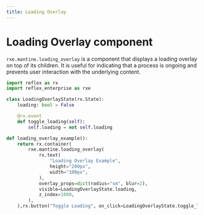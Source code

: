 ```yaml
---
title: Loading Overlay
---
```


# Loading Overlay component
`rxe.mantine.loading_overlay` is a component that displays a loading overlay on top of its children. It is useful for indicating that a process is ongoing and prevents user interaction with the underlying content.

```python
import reflex as rx
import reflex_enterprise as rxe

class LoadingOverlayState(rx.State):
    loading: bool = False

    @rx.event
    def toggle_loading(self):
        self.loading = not self.loading

def loading_overlay_example():
    return rx.container(
        rxe.mantine.loading_overlay(
            rx.text(
                "Loading Overlay Example",
                height="200px",
                width="100px",
            ),
            overlay_props=dict(radius="sm", blur=2),
            visible=LoadingOverlayState.loading,
            z_index=1000,
        ),
    ),rx.button("Toggle Loading", on_click=LoadingOverlayState.toggle_loading),
```
